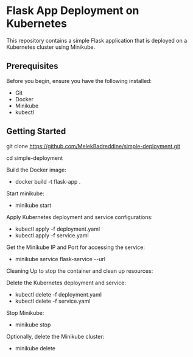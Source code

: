 # Flask App Deployment on Kubernetes

This repository contains a simple Flask application that is deployed on a Kubernetes cluster using Minikube.

## Prerequisites

Before you begin, ensure you have the following installed:

- Git
- Docker
- Minikube
- kubectl

## Getting Started

git clone https://github.com/MelekBadreddine/simple-deployment.git

cd simple-deployment

Build the Docker image:

- docker build -t flask-app .

Start minikube:

- minikube start

Apply Kubernetes deployment and service configurations:

- kubectl apply -f deployment.yaml
- kubectl apply -f service.yaml

Get the Minikube IP and Port for accessing the service:

- minikube service flask-service --url

Cleaning Up
to stop the container and clean up resources:

Delete the Kubernetes deployment and service:

- kubectl delete -f deployment.yaml
- kubectl delete -f service.yaml

Stop Minikube:

- minikube stop

Optionally, delete the Minikube cluster:

- minikube delete
